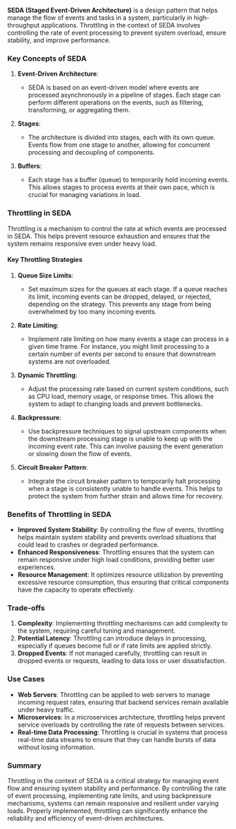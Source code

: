 **SEDA (Staged Event-Driven Architecture)** is a design pattern that helps manage the flow of events and tasks in a system, particularly in high-throughput applications. Throttling in the context of SEDA involves controlling the rate of event processing to prevent system overload, ensure stability, and improve performance.

### Key Concepts of SEDA

1. **Event-Driven Architecture**:
   - SEDA is based on an event-driven model where events are processed asynchronously in a pipeline of stages. Each stage can perform different operations on the events, such as filtering, transforming, or aggregating them.

2. **Stages**:
   - The architecture is divided into stages, each with its own queue. Events flow from one stage to another, allowing for concurrent processing and decoupling of components.

3. **Buffers**:
   - Each stage has a buffer (queue) to temporarily hold incoming events. This allows stages to process events at their own pace, which is crucial for managing variations in load.

### Throttling in SEDA

Throttling is a mechanism to control the rate at which events are processed in SEDA. This helps prevent resource exhaustion and ensures that the system remains responsive even under heavy load.

#### Key Throttling Strategies

1. **Queue Size Limits**:
   - Set maximum sizes for the queues at each stage. If a queue reaches its limit, incoming events can be dropped, delayed, or rejected, depending on the strategy. This prevents any stage from being overwhelmed by too many incoming events.

2. **Rate Limiting**:
   - Implement rate limiting on how many events a stage can process in a given time frame. For instance, you might limit processing to a certain number of events per second to ensure that downstream systems are not overloaded.

3. **Dynamic Throttling**:
   - Adjust the processing rate based on current system conditions, such as CPU load, memory usage, or response times. This allows the system to adapt to changing loads and prevent bottlenecks.

4. **Backpressure**:
   - Use backpressure techniques to signal upstream components when the downstream processing stage is unable to keep up with the incoming event rate. This can involve pausing the event generation or slowing down the flow of events.

5. **Circuit Breaker Pattern**:
   - Integrate the circuit breaker pattern to temporarily halt processing when a stage is consistently unable to handle events. This helps to protect the system from further strain and allows time for recovery.

### Benefits of Throttling in SEDA

- **Improved System Stability**: By controlling the flow of events, throttling helps maintain system stability and prevents overload situations that could lead to crashes or degraded performance.
- **Enhanced Responsiveness**: Throttling ensures that the system can remain responsive under high load conditions, providing better user experiences.
- **Resource Management**: It optimizes resource utilization by preventing excessive resource consumption, thus ensuring that critical components have the capacity to operate effectively.

### Trade-offs

1. **Complexity**: Implementing throttling mechanisms can add complexity to the system, requiring careful tuning and management.
2. **Potential Latency**: Throttling can introduce delays in processing, especially if queues become full or if rate limits are applied strictly.
3. **Dropped Events**: If not managed carefully, throttling can result in dropped events or requests, leading to data loss or user dissatisfaction.

### Use Cases

- **Web Servers**: Throttling can be applied to web servers to manage incoming request rates, ensuring that backend services remain available under heavy traffic.
- **Microservices**: In a microservices architecture, throttling helps prevent service overloads by controlling the rate of requests between services.
- **Real-time Data Processing**: Throttling is crucial in systems that process real-time data streams to ensure that they can handle bursts of data without losing information.

### Summary

Throttling in the context of SEDA is a critical strategy for managing event flow and ensuring system stability and performance. By controlling the rate of event processing, implementing rate limits, and using backpressure mechanisms, systems can remain responsive and resilient under varying loads. Properly implemented, throttling can significantly enhance the reliability and efficiency of event-driven architectures.
